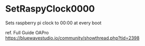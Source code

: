 # SetRaspyClock0000

Sets raspberry pi clock to 00:00 at every boot

ref. Full Guide OAPro https://bluewavestudio.io/community/showthread.php?tid=2398
